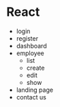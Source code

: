 # React 
- login
- register
- dashboard
- employee
  - list
  - create
  - edit
  - show
- landing page
- contact us